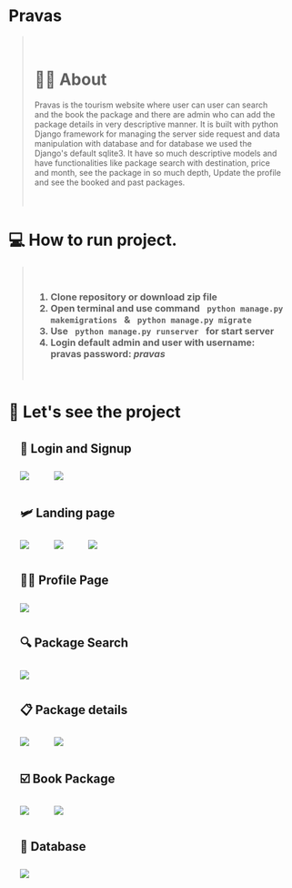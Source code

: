 # Pravas

<blockquote style="padding:20px">
  <h1>  🧑‍💻  About</h1>
  <p>
  Pravas is the tourism website where user can user can search and the book the package and there are admin who can add the package details in very descriptive manner. It is built with python Django framework for managing the server side request and data manipulation with database and for database we used the Django's default sqlite3. It have so much descriptive models and have functionalities like package search with destination, price and month, see the package in so much depth, Update the profile and see the booked and past packages.
  </p>
</blockquote>

<h1> 💻 How to run project. </h1>

<blockquote style="padding:20px">
    <h3>
        <ol>
            <li>Clone repository or download zip file </li>
            <li>Open terminal and use command <code> python manage.py makemigrations </code> & <code> python manage.py migrate </code>
            </li>
            <li> Use <code> python manage.py runserver </code> for start server</li>
            <li> Login default admin and user with username: <b>pravas</b> password: <i>pravas</i></li>
        </ol>
    </h3>
</blockquote>

  <h1> 🧐 Let's see the project </h1>
  <h2 style="padding:5px 20px"> 🥸 Login and Signup </h2>
  <img style="padding:5px 20px" src="./screenshots/signup.png" />
  <img style="padding:5px 20px" src="./screenshots/login.png" />
  <h2 style="padding:5px 20px"> 🛩  Landing page </h2>
  <img style="padding:5px 20px" src="./screenshots/home4.png" />
  <img style="padding:5px 20px" src="./screenshots/home2.png" />
  <img style="padding:5px 20px" src="./screenshots/home3.png" />
  <h2 style="padding:5px 20px"> 🧑🏽  Profile Page </h2>
  <img style="padding:5px 20px" src="./screenshots/profile.png" />
  <h2 style="padding:5px 20px">  🔍 Package Search </h2>
  <img style="padding:5px 20px" src="./screenshots/package.png" />
  <h2 style="padding:5px 20px">  📋 Package details </h2>
  <img style="padding:5px 20px" src="./screenshots/package_details1.png" />
  <img style="padding:5px 20px" src="./screenshots/package_details2.png" />
  <h2 style="padding:5px 20px"> ☑️ Book Package </h2>
  <img style="padding:5px 20px" src="./screenshots/book1.png" />
  <img style="padding:5px 20px" src="./screenshots/book2.png" />
  <h2 style="padding:5px 20px"> 📑  Database </h2>
  <img style="padding:5px 20px" src="./screenshots/database.png" />

